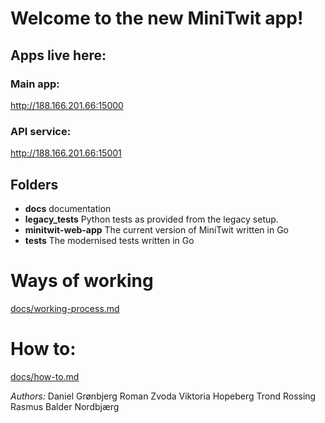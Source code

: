# Welcome to the new MiniTwit app!

## Apps live here:
### Main app: 
http://188.166.201.66:15000

### API service: 
http://188.166.201.66:15001

## Folders
* **docs** documentation
* **legacy_tests** Python tests as provided from the legacy setup.
* **minitwit-web-app** The current version of MiniTwit written in Go
* **tests** The modernised tests written in Go

# Ways of working
[docs/working-process.md](docs/working-process.md)

# How to: 
[docs/how-to.md](docs/how-to.md)

*Authors:*
Daniel Grønbjerg
Roman Zvoda
Viktoria Hopeberg
Trond Rossing
Rasmus Balder Nordbjærg

